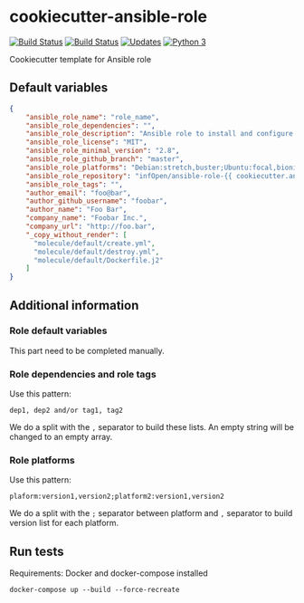 # cookiecutter-ansible-role

[![Build Status](https://img.shields.io/travis/infOpen/cookiecutter-ansible-role/master.svg?label=travis_master)](https://travis-ci.org/infOpen/cookiecutter-ansible-role)
[![Build Status](https://img.shields.io/travis/infOpen/cookiecutter-ansible-role/develop.svg?label=travis_develop)](https://travis-ci.org/infOpen/cookiecutter-ansible-role)
[![Updates](https://pyup.io/repos/github/infOpen/cookiecutter-ansible-role/shield.svg)](https://pyup.io/repos/github/infOpen/cookiecutter-ansible-role/)
[![Python 3](https://pyup.io/repos/github/infOpen/cookiecutter-ansible-role/python-3-shield.svg)](https://pyup.io/repos/github/infOpen/cookiecutter-ansible-role/)

Cookiecutter template for Ansible role

## Default variables

```json
{
    "ansible_role_name": "role_name",
    "ansible_role_dependencies": "",
    "ansible_role_description": "Ansible role to install and configure {{ cookiecutter.ansible_role_name }}",
    "ansible_role_license": "MIT",
    "ansible_role_minimal_version": "2.8",
    "ansible_role_github_branch": "master",
    "ansible_role_platforms": "Debian:stretch,buster;Ubuntu:focal,bionic;EL:7,8",
    "ansible_role_repository": "infOpen/ansible-role-{{ cookiecutter.ansible_role_name }}",
    "ansible_role_tags": "",
    "author_email": "foo@bar",
    "author_github_username": "foobar",
    "author_name": "Foo Bar",
    "company_name": "Foobar Inc.",
    "company_url": "http://foo.bar",
    "_copy_without_render": [
      "molecule/default/create.yml",
      "molecule/default/destroy.yml",
      "molecule/default/Dockerfile.j2"
    ]
}
```

## Additional information

### Role default variables

This part need to be completed manually.

### Role dependencies and role tags

Use this pattern:

```
dep1, dep2 and/or tag1, tag2
```

We do a split with the `,` separator to build these lists.
An empty string will be changed to an empty array.

### Role platforms

Use this pattern:

```
plaform:version1,version2;platform2:version1,version2
```

We do a split with the `;` separator between platform and `,` separator
to build version list for each platform.

## Run tests

Requirements: Docker and docker-compose installed

```
docker-compose up --build --force-recreate
```
